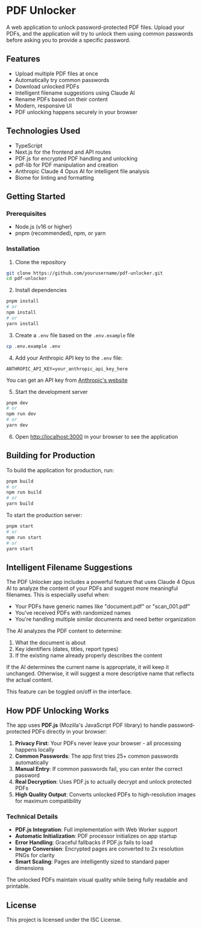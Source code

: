 # PDF Unlocker

A web application to unlock password-protected PDF files. Upload your PDFs, and the application will try to unlock them using common passwords before asking you to provide a specific password.

## Features

- Upload multiple PDF files at once
- Automatically try common passwords
- Download unlocked PDFs
- Intelligent filename suggestions using Claude AI
- Rename PDFs based on their content
- Modern, responsive UI
- PDF unlocking happens securely in your browser

## Technologies Used

- TypeScript
- Next.js for the frontend and API routes
- PDF.js for encrypted PDF handling and unlocking
- pdf-lib for PDF manipulation and creation
- Anthropic Claude 4 Opus AI for intelligent file analysis
- Biome for linting and formatting

## Getting Started

### Prerequisites

- Node.js (v16 or higher)
- pnpm (recommended), npm, or yarn

### Installation

1. Clone the repository
```bash
git clone https://github.com/yourusername/pdf-unlocker.git
cd pdf-unlocker
```

2. Install dependencies
```bash
pnpm install
# or
npm install
# or
yarn install
```

3. Create a `.env` file based on the `.env.example` file
```bash
cp .env.example .env
```

4. Add your Anthropic API key to the `.env` file:
```
ANTHROPIC_API_KEY=your_anthropic_api_key_here
```

You can get an API key from [Anthropic's website](https://www.anthropic.com/)

5. Start the development server
```bash
pnpm dev
# or
npm run dev
# or
yarn dev
```

6. Open [http://localhost:3000](http://localhost:3000) in your browser to see the application

## Building for Production

To build the application for production, run:

```bash
pnpm build
# or
npm run build
# or
yarn build
```

To start the production server:

```bash
pnpm start
# or
npm run start
# or
yarn start
```

## Intelligent Filename Suggestions

The PDF Unlocker app includes a powerful feature that uses Claude 4 Opus AI to analyze the content of your PDFs and suggest more meaningful filenames. This is especially useful when:

- Your PDFs have generic names like "document.pdf" or "scan_001.pdf"
- You've received PDFs with randomized names
- You're handling multiple similar documents and need better organization

The AI analyzes the PDF content to determine:
1. What the document is about
2. Key identifiers (dates, titles, report types)
3. If the existing name already properly describes the content

If the AI determines the current name is appropriate, it will keep it unchanged. Otherwise, it will suggest a more descriptive name that reflects the actual content.

This feature can be toggled on/off in the interface.

## How PDF Unlocking Works

The app uses **PDF.js** (Mozilla's JavaScript PDF library) to handle password-protected PDFs directly in your browser:

1. **Privacy First**: Your PDFs never leave your browser - all processing happens locally
2. **Common Passwords**: The app first tries 25+ common passwords automatically  
3. **Manual Entry**: If common passwords fail, you can enter the correct password
4. **Real Decryption**: Uses PDF.js to actually decrypt and unlock protected PDFs
5. **High Quality Output**: Converts unlocked PDFs to high-resolution images for maximum compatibility

### Technical Details

- **PDF.js Integration**: Full implementation with Web Worker support
- **Automatic Initialization**: PDF processor initializes on app startup
- **Error Handling**: Graceful fallbacks if PDF.js fails to load
- **Image Conversion**: Encrypted pages are converted to 2x resolution PNGs for clarity
- **Smart Scaling**: Pages are intelligently sized to standard paper dimensions

The unlocked PDFs maintain visual quality while being fully readable and printable.

## License

This project is licensed under the ISC License.